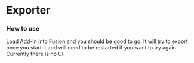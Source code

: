 # Exporter

### How to use
Load Add-In into Fusion and you should be good to go. It will try to export once you start it and will need to be restarted if you want to try again. Currently there is no UI.
